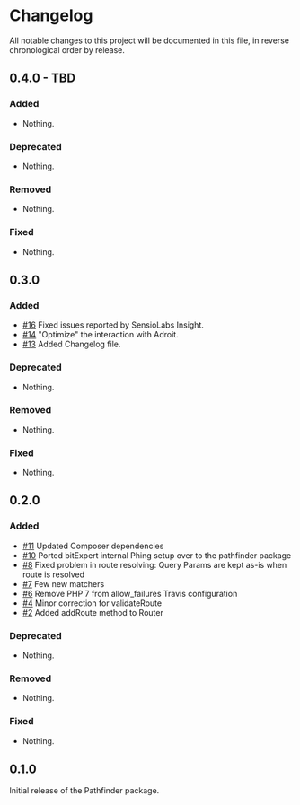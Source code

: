# Changelog

All notable changes to this project will be documented in this file, in reverse chronological order by release.

## 0.4.0 - TBD

### Added

- Nothing.

### Deprecated

- Nothing.

### Removed

- Nothing.

### Fixed

- Nothing.

## 0.3.0

### Added

-  [#16](https://github.com/bitExpert/pathfinder/pull/16) Fixed issues reported by SensioLabs Insight. 
-  [#14](https://github.com/bitExpert/pathfinder/pull/14) "Optimize" the interaction with Adroit.
-  [#13](https://github.com/bitExpert/pathfinder/pull/13) Added Changelog file.

### Deprecated

- Nothing.

### Removed

- Nothing.

### Fixed

- Nothing.

## 0.2.0

### Added

-  [#11](https://github.com/bitExpert/pathfinder/pull/11) Updated Composer dependencies
-  [#10](https://github.com/bitExpert/pathfinder/pull/10) Ported bitExpert internal Phing setup over to the pathfinder package
-  [#8](https://github.com/bitExpert/pathfinder/pull/8) Fixed problem in route resolving: Query Params are kept as-is when route is resolved
-  [#7](https://github.com/bitExpert/pathfinder/pull/7) Few new matchers 
-  [#6](https://github.com/bitExpert/pathfinder/pull/6) Remove PHP 7 from allow_failures Travis configuration 
-  [#4](https://github.com/bitExpert/pathfinder/pull/4) Minor correction for validateRoute
-  [#2](https://github.com/bitExpert/pathfinder/pull/2) Added addRoute method to Router

### Deprecated

- Nothing.

### Removed

- Nothing.

### Fixed

- Nothing.

## 0.1.0

Initial release of the Pathfinder package.
